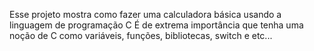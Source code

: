Esse projeto mostra como fazer uma calculadora básica usando a linguagem de programação C
É de extrema importância que tenha uma noção de C como variáveis, funções, bibliotecas, switch e etc...
